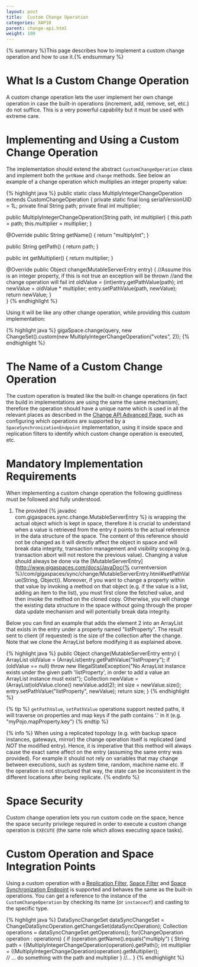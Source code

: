 ```yaml
---
layout: post
title:  Custom Change Operation
categories: XAP10
parent: change-api.html
weight: 100
---
```


{% summary %}This page describes how to implement a custom change operation and how to use it.{% endsummary %}

# What Is a Custom Change Operation

A custom change operation lets the user implement her own change operation in case the built-in operations (increment, add, remove, set, etc.) do not suffice. This is a very powerful capability but it must be used with extreme care.

# Implementing and Using a Custom Change Operation

The implementation should extend the abstract `CustomChangeOperation` class and implement both the `getName` and `change` methods.
See below an example of a change operation which multiplies an integer property value:

{% highlight java %}
public static class MultiplyIntegerChangeOperation extends CustomChangeOperation {
  private static final long serialVersionUID = 1L;
  private final String path;
  private final int multiplier;

  public MultiplyIntegerChangeOperation(String path, int multiplier) {
    this.path = path;
    this.multiplier = multiplier;
  }

  @Override
  public String getName() {
    return "multiplyInt";
  }
  
  public String getPath() {
	return path;
  }
  
  public int getMultiplier() {
	return multiplier;
  }

  @Override
  public Object change(MutableServerEntry entry) {
    //Assume this is an integer property, if this is not true an exception will be thrown 
    //and the change operation will fail
    int oldValue = (int)entry.getPathValue(path);
    int newValue = oldValue * multiplier;
    entry.setPathValue(path, newValue);
    return newValue;
  }  
}
{% endhighlight %}

Using it will be like any other change operation, while providing this custom implementation:

{% highlight java %}
gigaSpace.change(query, new ChangeSet().custom(new MultiplyIntegerChangeOperation("votes", 2));
{% endhighlight %}

# The Name of a Custom Change Operation 

The custom operation is treated like the built-in change operations (in fact the build in implementations are using the same the same mechanism), therefore the operation should have a unique name which is used in all the relevant places as described in the [Change API Advanced Page](./change-api-advanced.html), such as configuring which operations are supported by a `SpaceSynchronizationEndpoint` implementation, using it inside space and replication filters to identify which custom change operation is executed, etc.

# Mandatory Implementation Requirements 

When implementing a custom change operation the following guidliness must be followed and fully understood.
1. The provided {% javadoc com.gigaspaces.sync.change.MutableServerEntry %} is wrapping the actual object which is kept in space, therefore it is crucial to understand when a value is retrieved from the entry 
it points to the actual reference in the data structure of the space. The content of this reference should not be changed as it will directly affect the object in space and will break data integrity, transaction management and visibility scoping (e.g. transaction abort will not restore the previous value). Changing a value should always be done via the [MutableServerEntry](http://www.gigaspaces.com/docs/JavaDoc{% currentversion %}/com/gigaspaces/sync/change/MutableServerEntry.html#setPathValue(String, Object)). 
Moreover, if you want to change a property within that value by invoking a method on that object (e.g. if the value is a list, adding an item to the list), you must first clone the fetched value, and then invoke the method on the cloned copy. Otherwise, you will change the existing data structure in the space without going through the proper data update mechanism and will potentially break data integrity.

Below you can find an example that adds the element 2 into an ArrayList that exists in the entry under a property named "listProperty". The result sent to client (if requested) is the size of the collection after the change. Note that we clone the ArrayList before modifying it as explained above.
	 
{% highlight java %}
public Object change(MutableServerEntry entry) {
  ArrayList oldValue = (ArrayList)entry.getPathValue("listPropery");
  if (oldValue == null)
    throw new IllegalStateException("No ArrayList instance exists under the given path 
                                     'listProperty', in order to add a value an ArrayList 
                                     instance must exist");
  Collection newValue = (ArrayList)oldValue.clone()
  newValue.add(2);
  int size = newValue.size();
  entry.setPathValue("listProperty", newValue);
  return size;
}
{% endhighlight %}

{% tip %}
`getPathValue`, `setPathValue` operations support nested paths, it will traverse on properties and map keys if the path contains '.' in it (e.g. "myPojo.mapProperty.key")
{% endtip %}   
	 
{% info %}
When using a replicated topology (e.g. with backup space instances, gateways, mirror) the change operation itself is replicated (and *NOT* the modified entry). Hence, it is imperative that this method will always cause the exact same affect on the entry (assuming the same entry was provided). For example it should not rely 
on variables that may change between executions, such as system time, random, machine name etc.
If the operation is not structured that way, the state can be inconsistent in the different locations after being replicate. {% endinfo %}

# Space Security

Custom change operation lets you run custom code on the space, hence the space security privilege required in order to execute a custom change operation is `EXECUTE` (the same role which allows executing space tasks).

# Custom Operation and Space Integration Points

Using a custom operation with a [Replication Filter](./cluster-replication-filters.html), [Space Filter](./space-filters.html) and [Space Synchronization Endpoint](./space-synchronization-endpoint-api.html) is supported
and behaves the same as the built-in operations. You can get a reference to the instance of the `CustomChangeOperation` by checking its name (or `instanceof`) and casting to the specific type.

{% highlight java %}
DataSyncChangeSet dataSyncChangeSet = ChangeDataSyncOperation.getChangeSet(dataSyncOperation);
Collection<ChangeOperation> operations = dataSyncChangeSet.getOperations();
for(ChangeOperation operation : operations) {
  if (operation.getName().equals("multiply") {
    String path = ((MultiplyIntegerChangeOperation)operation).getPath();
	int multiplier = ((MultiplyIntegerChangeOperation)operation).getMultiplier();    
    // ... do something with the path and multiplier
  }
  //...
}
{% endhighlight %}